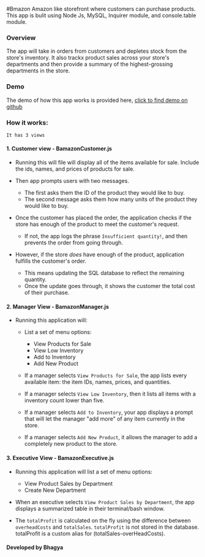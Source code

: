 #Bmazon 
Amazon like storefront where customers can purchase products. This app is bulit using Node Js, MySQL, Inquirer module, and console.table module. 

### Overview

The app will take in orders from customers and depletes stock from the store's inventory. It also trackx product sales across your store's departments and then provide a summary of the highest-grossing departments in the store. 



### Demo

The demo of how this app works is provided here, [click to find demo on github](https://github.com/bhagya88/bamazon/blob/master/BamazonDemo.mp4)

### How it works:
	It has 3 views

#### 1. Customer view - BamazonCustomer.js


 * Running this  will file will display all of the items available for sale. Include the ids, names, and prices of products for sale.

 * Then app prompts users with two messages. 
	* The first asks them the ID of the product they would like to buy. 
	* The second message asks them how many units of the product they would like to buy.

* Once the customer has placed the order, the application checks if the store has enough of the product to meet the customer's request. 
	* If not, the app logs the phrase `Insufficient quantity!`, and then prevents the order from going through.

* However, if the store *does* have enough of the product, application fulfills the customer's order. 
	* This means updating the SQL database to reflect the remaining quantity.
	* Once the update goes through, it shows the customer the total cost of their purchase.



#### 2. Manager View - BamazonManager.js

* Running this application will:

	* List a set of menu options: 
		* View Products for Sale 
		* View Low Inventory
		* Add to Inventory
		* Add New Product

	* If a manager selects `View Products for Sale`, the app lists every available item: the item IDs, names, prices, and quantities.

	* If a manager selects `View Low Inventory`, then it lists all items with a inventory count lower than five.

	* If a manager selects `Add to Inventory`, your app displays a prompt that will let the manager "add more" of any item currently in the store. 

	* If a manager selects `Add New Product`, it allows the manager to add a completely new product to the store.



#### 3. Executive View - BamazonExecutive.js


* Running this application will list a set of menu options: 
	* View Product Sales by Department 
	* Create New Department

* When an executive selects `View Product Sales by Department`, the app displays a summarized table in their terminal/bash window. 


* The `totalProfit` is calculated on the fly using the difference between `overheadCosts` and `totalSales`. `totalProfit` is not stored in the database. totalProfit is a custom alias for (totalSales-overHeadCosts). 


#### Developed by Bhagya